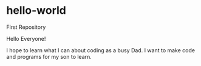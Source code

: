 # hello-world
First Repository

Hello Everyone!

I hope to learn what I can about coding as a busy Dad. I want to make code and programs for my son to learn.
